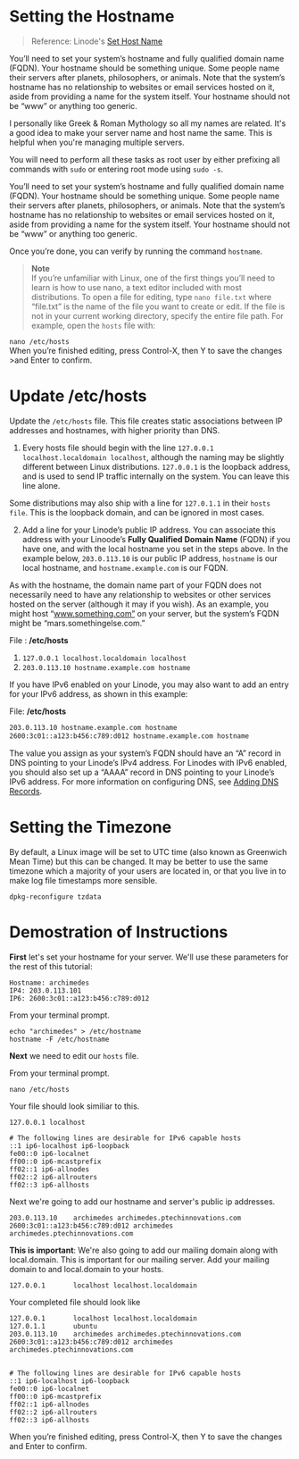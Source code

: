 Setting the Hostname
====================
> Reference: Linode's [Set Host Name ](https://www.linode.com/docs/getting-started)

You’ll need to set your system’s hostname and fully qualified domain name (FQDN). Your hostname should be something unique. Some people name their servers after planets, philosophers, or animals. Note that the system’s hostname has no relationship to websites or email services hosted on it, aside from providing a name for the system itself. Your hostname should not be “www” or anything too generic. 

I personally like Greek & Roman Mythology so all my names are related. It's a good idea to make your server name and host name the same. This is helpful when you're managing multiple servers. 

You will need to perform all these tasks as root user by either prefixing all commands with `sudo` or entering root mode using `sudo -s`.

You’ll need to set your system’s hostname and fully qualified domain name (FQDN). Your hostname should be something unique. Some people name their servers after planets, philosophers, or animals. Note that the system’s hostname has no relationship to websites or email services hosted on it, aside from providing a name for the system itself. Your hostname should not be “www” or anything too generic.

Once you’re done, you can verify by running the command `hostname`.

>**Note**  
>If you’re unfamiliar with Linux, one of the first things you’ll need to learn is how to use nano, a text editor included with most distributions. To open a file for editing, type `nano file.txt` where “file.txt” is the name of the file you want to create or edit. If the file is not in your current working directory, specify the entire file path. For example, open the `hosts` file with:
>
`nano /etc/hosts`  
When you’re finished editing, press Control-X, then Y to save the changes >and Enter to confirm.


Update /etc/hosts
=================

Update the `/etc/hosts` file. This file creates static associations between IP addresses and hostnames, with higher priority than DNS.

1. Every hosts file should begin with the line `127.0.0.1 localhost.localdomain localhost`, although the naming may be slightly different between Linux distributions. `127.0.0.1` is the loopback address, and is used to send IP traffic internally on the system. You can leave this line alone.
  
  Some distributions may also ship with a line for `127.0.1.1` in their `hosts file`. This is the loopback domain, and can be ignored in most cases.

2. Add a line for your Linode’s public IP address. You can associate this address with your Linoode’s **Fully Qualified Domain Name** (FQDN) if you have one, and with the local hostname you set in the steps above. In the example below, `203.0.113.10` is our public IP address, `hostname` is our local hostname, and `hostname.example.com` is our FQDN.


As with the hostname, the domain name part of your FQDN does not necessarily need to have any relationship to websites or other services hosted on the server (although it may if you wish). As an example, you might host “www.something.com” on your server, but the system’s FQDN might be “mars.somethingelse.com.”

File : **/etc/hosts**  

1. `127.0.0.1 localhost.localdomain localhost`
2. `203.0.113.10 hostname.example.com hostname` 

If you have IPv6 enabled on your Linode, you may also want to add an entry for your IPv6 address, as shown in this example:

File: **/etc/hosts**

```127.0.0.1 localhost.localdomain localhost
203.0.113.10 hostname.example.com hostname
2600:3c01::a123:b456:c789:d012 hostname.example.com hostname
```


The value you assign as your system’s FQDN should have an “A” record in DNS pointing to your Linode’s IPv4 address. For Linodes with IPv6 enabled, you should also set up a “AAAA” record in DNS pointing to your Linode’s IPv6 address. For more information on configuring DNS, see [Adding DNS Records](https://www.linode.com/docs/hosting-website#sph_adding-dns-records).

Setting the Timezone
====================
By default, a Linux image will be set to UTC time (also known as Greenwich Mean Time) but this can be changed. It may be better to use the same timezone which a majority of your users are located in, or that you live in to make log file timestamps more sensible.

`dpkg-reconfigure tzdata`


Demostration of Instructions
==============
**First** let's set your hostname for your server.  We'll use these parameters for the rest of this tutorial:

```
Hostname: archimedes  
IP4: 203.0.113.101
IP6: 2600:3c01::a123:b456:c789:d012
```
From your terminal prompt. 

```
echo "archimedes" > /etc/hostname
hostname -F /etc/hostname
```
**Next** we need to edit our `hosts` file.  

From your terminal prompt. 

`nano /etc/hosts`

Your file should look similiar to this.

```
127.0.0.1 localhost

# The following lines are desirable for IPv6 capable hosts
::1 ip6-localhost ip6-loopback
fe00::0 ip6-localnet
ff00::0 ip6-mcastprefix
ff02::1 ip6-allnodes
ff02::2 ip6-allrouters
ff02::3 ip6-allhosts

```
Next we're going to add our hostname and server's public ip addresses.  

```
203.0.113.10    archimedes archimedes.ptechinnovations.com
2600:3c01::a123:b456:c789:d012 archimedes archimedes.ptechinnovations.com
```

**This is important**: We're also going to add our mailing domain along with local.domain. This is important for our mailing server. Add your mailing domain to and local.domain to your hosts. 

```
127.0.0.1       localhost localhost.localdomain
```

Your completed file should look like 

```
127.0.0.1       localhost localhost.localdomain
127.0.1.1       ubuntu
203.0.113.10    archimedes archimedes.ptechinnovations.com
2600:3c01::a123:b456:c789:d012 archimedes archimedes.ptechinnovations.com


# The following lines are desirable for IPv6 capable hosts
::1 ip6-localhost ip6-loopback
fe00::0 ip6-localnet
ff00::0 ip6-mcastprefix
ff02::1 ip6-allnodes
ff02::2 ip6-allrouters
ff02::3 ip6-allhosts
```

When you’re finished editing, press Control-X, then Y to save the changes and Enter to confirm.


